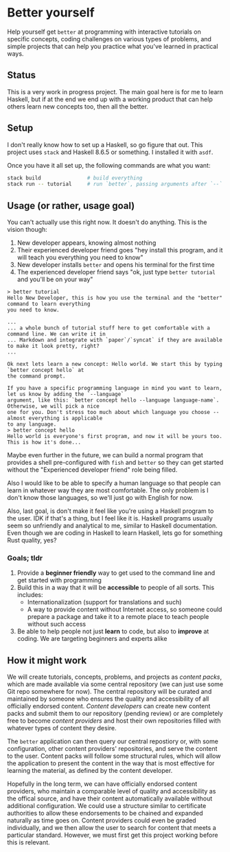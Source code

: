 # Better yourself

Help yourself get `better` at programming with interactive tutorials on specific concepts, coding challenges
on various types of problems, and simple projects that can help you practice what you've learned in practical
ways.

## Status

This is a very work in progress project. The main goal here is for me to learn Haskell, but if at the end
we end up with a working product that can help others learn new concepts too, then all the better.

## Setup

I don't really know how to set up a Haskell, so go figure that out. This project uses `stack` and
Haskell 8.6.5 or something. I installed it with `asdf`.

Once you have it all set up, the following commands are what you want:

```sh
stack build               # build everything
stack run -- tutorial     # run `better`, passing arguments after `--` as the args to better
```

## Usage (or rather, usage goal)

You can't actually use this right now. It doesn't do anything. This is the vision though:

1.  New developer appears, knowing almost nothing
2.  Their experienced developer friend goes "hey install this program, and it will teach you everything you need to know"
3.  New developer installs `better` and opens his terminal for the first time
4.  The experienced developer friend says "ok, just type `better tutorial` and you'll be on your way"

```
> better tutorial
Hello New Developer, this is how you use the terminal and the "better" command to learn everything
you need to know.

...
... a whole bunch of tutorial stuff here to get comfortable with a command line. We can write it in
... Markdown and integrate with `paper`/`syncat` if they are available to make it look pretty, right?
...

Ok next lets learn a new concept: Hello world. We start this by typing `better concept hello` at
the command prompt.

If you have a specific programming language in mind you want to learn, let us know by adding the `--language`
argument, like this: `better concept hello --language language-name`. Otherwise, we will pick a nice
one for you. Don't stress too much about which language you choose -- almost everything is applicable
to any language.
> better concept hello
Hello world is everyone's first program, and now it will be yours too. This is how it's done...
```

Maybe even further in the future, we can build a normal program that provides a shell pre-configured
with `fish` and `better` so they can get started without the "Experienced developer friend" role being filled.

Also I would like to be able to specify a human language so that people can learn in whatever way they are
most comfortable. The only problem is I don't know those languages, so we'll just go with English for now.

Also, last goal, is don't make it feel like you're using a Haskell program to the user. IDK if that's a thing,
but I feel like it is. Haskell programs usually seem so unfriendly and analytical to me, similar to Haskell
documentation. Even though we are coding in Haskell to learn Haskell, lets go for something Rust quality, yes?

### Goals; tldr

1.  Provide a __beginner friendly__ way to get used to the command line and get started with programming
2.  Build this in a way that it will be __accessible__ to people of all sorts. This includes:
    *   Internationalization (support for translations and such)
    *   A way to provide content without Internet access, so someone could prepare a package and take it to a
        remote place to teach people without such access
3.  Be able to help people not just __learn__ to code, but also to __improve__ at coding. We are targeting beginners
    and experts alike

## How it might work

We will create tutorials, concepts, problems, and projects as *content packs*, which are made available via some
central repository (we can just use some Git repo somewhere for now). The central repository will be curated and
maintained by someone who ensures the quality and accessibility of all officially endorsed content. *Content
developers* can create new content packs and submit them to our repository (pending review) or are completely free
to become *content providers* and host their own repositories filled with whatever types of content they desire.

The `better` application can then query our central repostiory or, with some configuration, other content providers'
repositories, and serve the content to the user. Content packs will follow some structural rules, which will allow
the application to present the content in the way that is most effective for learning the material, as defined by the
content developer.

Hopefully in the long term, we can have officially endorsed content providers, who maintain a comparable level of
quality and accessibility as the offical source, and have their content automatically available without
additional configuration. We could use a structure similar to certificate authorities to allow these endorsements to
be chained and expanded naturally as time goes on. Content providers could even be graded individually, and we then
allow the user to search for content that meets a particular standard. However, we must first get this project working
before this is relevant.


